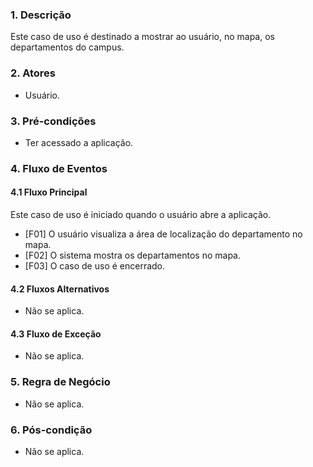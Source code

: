 ### 1. Descrição
Este caso de uso é destinado a mostrar ao usuário, no mapa, os departamentos do campus.

### 2. Atores

* Usuário.

### 3. Pré-condições

* Ter acessado a aplicação.

### 4. Fluxo de Eventos

#### 4.1 Fluxo Principal

Este caso de uso é iniciado quando o usuário abre a aplicação.

* [F01] O usuário visualiza a área de localização do departamento no mapa.
* [F02] O sistema mostra os departamentos no mapa.
* [F03] O caso de uso é encerrado.

#### 4.2 Fluxos Alternativos

* Não se aplica.

#### 4.3 Fluxo de Exceção

* Não se aplica.

### 5. Regra de Negócio

* Não se aplica.

### 6. Pós-condição

* Não se aplica.